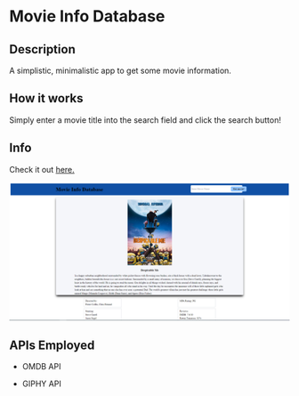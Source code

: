 # Movie Info Database

## Description

A simplistic, minimalistic app to get some movie information.

## How it works

Simply enter a movie title into the search field and click the search button!

## Info

Check it out [here.](https://indy6678.github.io/movie-info-db/)

![Movie Info Database](./assets/images/movie-info-db.png)

## APIs Employed

- OMDB API

- GIPHY API